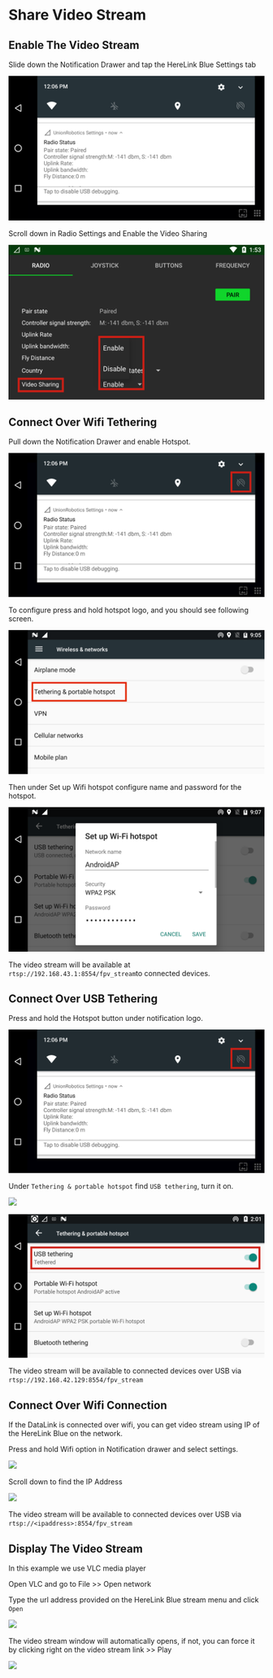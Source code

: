 # Share Video Stream

## Enable The Video Stream

Slide down the Notification Drawer and tap the HereLink Blue Settings tab

![](../../../../.gitbook/assets/91.png)

Scroll down in Radio Settings and Enable the Video Sharing

![](<../../../../.gitbook/assets/Screen Shot 2021-02-14 at 12.33.23 PM.png>)

## Connect Over Wifi Tethering

Pull down the Notification Drawer and enable Hotspot.

![](<../../../../.gitbook/assets/Screen Shot 2021-02-14 at 12.35.35 PM (1).png>)

To configure press and hold hotspot logo, and you should see following screen.

![](<../../../../.gitbook/assets/device-2020-02-14-143404 (1).png>)

Then under Set up Wifi hotspot configure name and password for the hotspot.

![](<../../../../.gitbook/assets/password (1) (1).png>)

The video stream will be available at `rtsp://192.168.43.1:8554/fpv_stream`to connected devices.

## Connect Over USB Tethering

Press and hold the Hotspot button under notification logo.

![](<../../../../.gitbook/assets/Screen Shot 2021-02-14 at 12.35.35 PM.png>)

Under `Tethering & portable hotspot` find `USB tethering`, turn it on.

![](../../../../.gitbook/assets/device-2020-02-14-143404.png)

![](<../../../../.gitbook/assets/Screen Shot 2021-02-14 at 12.41.01 PM.png>)

The video stream will be available to connected devices over USB via `rtsp://192.168.42.129:8554/fpv_stream`

## Connect Over Wifi Connection

If the DataLink is connected over wifi, you can get video stream using IP of the HereLink Blue on the network.

Press and hold Wifi option in Notification drawer and select settings.

![](../../../../.gitbook/assets/device-2020-02-14-144314.png)

Scroll down to find the IP Address

![](../../../../.gitbook/assets/device-2020-02-14-144436.png)

The video stream will be available to connected devices over USB via `rtsp://<ipaddress>:8554/fpv_stream`

## Display The Video Stream

In this example we use VLC media player

Open VLC and go to File >> Open network

Type the url address provided on the HereLink Blue stream menu and click `Open`&#x20;

![](../../../../.gitbook/assets/vlc-stream.png)

The video stream window will automatically opens, if not, you can force it by clicking right on the video stream link >> Play

![](../../../../.gitbook/assets/vlc\_2.png)
